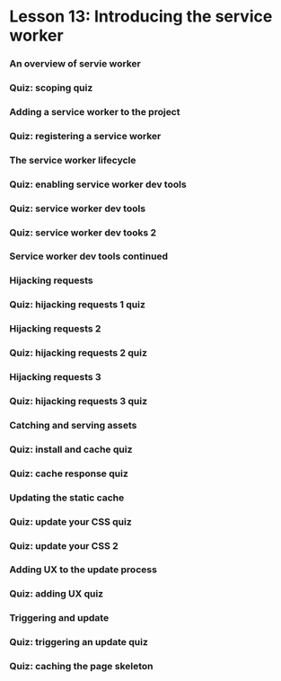 # Lesson 13: Introducing the service worker

### An overview of servie worker
### Quiz: scoping quiz
### Adding a service worker to the project
### Quiz: registering a service worker
### The service worker lifecycle
### Quiz: enabling service worker dev tools
### Quiz: service worker dev tools
### Quiz: service worker dev tooks 2
### Service worker dev tools continued
### Hijacking requests
### Quiz: hijacking requests 1 quiz
### Hijacking requests 2
### Quiz: hijacking requests 2 quiz
### Hijacking requests 3
### Quiz: hijacking requests 3 quiz
### Catching and serving assets
### Quiz: install and cache quiz
### Quiz: cache response quiz
### Updating the static cache
### Quiz: update your CSS quiz
### Quiz: update your CSS 2
### Adding UX to the update process
### Quiz: adding UX quiz
### Triggering and update
### Quiz: triggering an update quiz
### Quiz: caching the page skeleton
